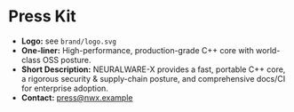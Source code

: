 
# Press Kit

- **Logo:** see `brand/logo.svg`
- **One-liner:** High-performance, production-grade C++ core with world-class OSS posture.
- **Short Description:** NEURALWARE-X provides a fast, portable C++ core, a rigorous security & supply-chain posture, and comprehensive docs/CI for enterprise adoption.
- **Contact:** press@nwx.example
